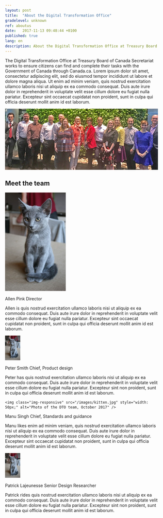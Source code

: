 ```yaml
---
layout: post
title:  "About the Digital Transformation Office"
gradelevel: unknown
ref: aboutus
date:   2017-11-13 09:48:44 +0100
published: true
lang: en
description: About the Digital Transformation Office at Treasury Board of Canada Secretariat. 
---
```


The Digital Transformation Office at Treasury Board of Canada Secretariat works to ensure citizens can find and complete their tasks with the Government of Canada through Canada.ca. Lorem ipsum dolor sit amet, consectetur adipiscing elit, sed do eiusmod tempor incididunt ut labore et dolore magna aliqua. Ut enim ad minim veniam, quis nostrud exercitation ullamco laboris nisi ut aliquip ex ea commodo consequat. Duis aute irure dolor in reprehenderit in voluptate velit esse cillum dolore eu fugiat nulla pariatur. Excepteur sint occaecat cupidatat non proident, sunt in culpa qui officia deserunt mollit anim id est laborum.

<img class="img-responsive" src="/images/team_photo_Oct_2017_965x385px.jpg" alt="Photo of the DTO team, October 2017" />

## Meet the team

<div>

<div class="col-md-6">
  
  <img class="img-responsive" src="/images/kitten.jpg" style="width: 200px;" alt="Photo of the DTO team, October 2017" />
  
  Allen Pink
Director
  <div>


<div class="col-md-6">
  
Allen is quis nostrud exercitation ullamco laboris nisi ut aliquip ex ea commodo consequat. Duis aute irure dolor in reprehenderit in voluptate velit esse cillum dolore eu fugiat nulla pariatur. Excepteur sint occaecat cupidatat non proident, sunt in culpa qui officia deserunt mollit anim id est laborum.

  <img class="img-responsive" src="/images/kitten.jpg" style="width: 50px;" alt="Photo of the DTO team, October 2017" />


Peter Smith
Chief, Product design

Peter has quis nostrud exercitation ullamco laboris nisi ut aliquip ex ea commodo consequat. Duis aute irure dolor in reprehenderit in voluptate velit esse cillum dolore eu fugiat nulla pariatur. Excepteur sint non proident, sunt in culpa qui officia deserunt mollit anim id est laborum.

</div>
</div>

<div>
<div class="col-md-6">
  
    <img class="img-responsive" src="/images/kitten.jpg" style="width: 50px;" alt="Photo of the DTO team, October 2017" />

Manu Singh
Chief, Standards and guidance

Manu likes enim ad minim veniam, quis nostrud exercitation ullamco laboris nisi ut aliquip ex ea commodo consequat. Duis aute irure dolor in reprehenderit in voluptate velit esse cillum dolore eu fugiat nulla pariatur. Excepteur sint occaecat cupidatat non proident, sunt in culpa qui officia deserunt mollit anim id est laborum.

  <img class="img-responsive" src="/images/kitten.jpg" style="width: 50px;" alt="Photo of the DTO team, October 2017" />


Patrick Lajeunesse
Senior Design Researcher

Patrick rides quis nostrud exercitation ullamco laboris nisi ut aliquip ex ea commodo consequat. Duis aute irure dolor in reprehenderit in voluptate velit esse cillum dolore eu fugiat nulla pariatur. Excepteur sint non proident, sunt in culpa qui officia deserunt mollit anim id est laborum.

</div>
</div>

